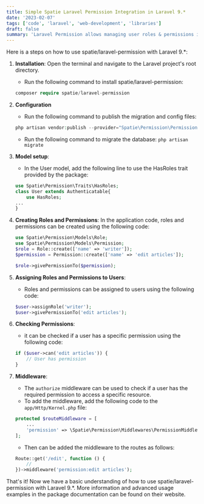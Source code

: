```yaml
---
title: Simple Spatie Laravel Permission Integration in Laravel 9.*
date: '2023-02-07'
tags: ['code', 'laravel', 'web-development', 'libraries']
draft: false
summary: 'Laravel Permission allows managing user roles & permissions in Laravel by defining roles and permissions, assigning them to users, and checking them before performing actions.'
---
```


Here is a steps on how to use spatie/laravel-permission with Laravel 9.\*:

1. **Installation**:
   Open the terminal and navigate to the Laravel project's root directory.

   - Run the following command to install spatie/laravel-permission:

   ```php
   composer require spatie/laravel-permission
   ```

2. **Configuration**

   - Run the following command to publish the migration and config files:

   ```php
   php artisan vendor:publish --provider="Spatie\Permission\PermissionServiceProvider"
   ```

   - Run the following command to migrate the database: `php artisan migrate`

3. **Model setup**:

   - In the User model, add the following line to use the HasRoles trait provided by the package:

   ```php
   use Spatie\Permission\Traits\HasRoles;
   class User extends Authenticatable{
       use HasRoles;
   ...
   }
   ```

4. **Creating Roles and Permissions**:
   In the application code, roles and permissions can be created using the following code:

   ```php
   use Spatie\Permission\Models\Role;
   use Spatie\Permission\Models\Permission;
   $role = Role::create(['name' => 'writer']);
   $permission = Permission::create(['name' => 'edit articles']);

   $role->givePermissionTo($permission);
   ```

5. **Assigning Roles and Permissions to Users**:

   - Roles and permissions can be assigned to users using the following code:

   ```php
   $user->assignRole('writer');
   $user->givePermissionTo('edit articles');
   ```

6. **Checking Permissions**:

   - it can be checked if a user has a specific permission using the following code:

   ```php
   if ($user->can('edit articles')) {
       // User has permission
   }
   ```

7. **Middleware**:
   - The `authorize` middleware can be used to check if a user has the required permission to access a specific resource.
   - To add the middleware, add the following code to the `app/Http/Kernel.php` file:
   ```php
   protected $routeMiddleware = [
       ...
       'permission' => \Spatie\Permission\Middlewares\PermissionMiddleware::class,
   ];
   ```
   - Then can be added the middleware to the routes as follows:
   ```php
   Route::get('/edit', function () {
       //
   })->middleware('permission:edit articles');
   ```

That's it! Now we have a basic understanding of how to use spatie/laravel-permission with Laravel 9.\*. More information and advanced usage examples in the package documentation can be found on their website.
